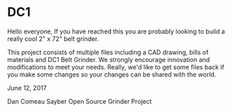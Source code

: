 # DC1
Hello everyone,
If you have reached this you are probably looking to build a really cool 2" x 72" belt grinder. 

This project consists of multiple files including a CAD drawing, bills of materials and DC1 Belt Grinder. We strongly encourage innovation and modifications to meet your needs. Really, we'd like to get some files back if you make some changes so your changes can be shared with the world. 

June 12, 2017

Dan Comeau
Sayber Open Source Grinder Project

